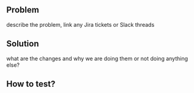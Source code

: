 ## Problem
describe the problem, link any Jira tickets or Slack threads

## Solution
what are the changes and why we are doing them or not doing anything else?

## How to test?